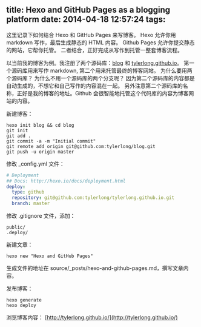 title: Hexo and GitHub Pages as a blogging platform
date: 2014-04-18 12:57:24
tags:
---

这里记录下如何结合 Hexo 和 GitHub Pages 来写博客。 Hexo 允许你用 markdown 写作，最后生成静态的 HTML 内容。
Github Pages 允许你提交静态的网站，它帮你托管。 二者结合，正好完成从写作到托管一整套博客流程。

以当前我的博客为例。我注册了两个源码库：[blog](https://github.com/tylerlong/blog) 和 [tylerlong.github.io](https://github.com/tylerlong/tylerlong.github.io)。
第一个源码库用来写作 markdown, 第二个用来托管最终的博客网站。
为什么要用两个源码库？ 为什么不用一个源码库的两个分支呢？ 因为第二个源码库的内容都是自动生成的，不想它和自己写作的内容混在一起。
另外注意第二个源码库的名称，正好是我的博客的地址。Github 会很智能地托管这个代码库的内容为博客网站的内容。

新建博客：

```shell
hexo init blog && cd blog
git init
git add .
git commit -a -m "Initial commit"
git remote add origin git@github.com:tylerlong/blog.git
git push -u origin master
```

修改 _config.yml 文件：

```yaml
# Deployment
## Docs: http://hexo.io/docs/deployment.html
deploy:
  type: github
  repository: git@github.com:tylerlong/tylerlong.github.io.git
  branch: master
```

修改 .gitignore 文件，添加：

```
public/
.deploy/
```

新建文章：

```shell
hexo new "Hexo and GitHub Pages"
```

生成文件的地址在 source/_posts/hexo-and-github-pages.md，撰写文章内容。


发布博客：

```shell
hexo generate
hexo deploy
```

浏览博客内容： [http://tylerlong.github.io/](http://tylerlong.github.io/)
